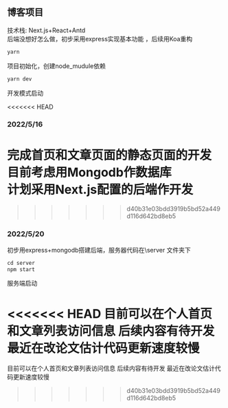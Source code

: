 
## 博客项目
技术栈: Next.js+React+Antd <br/>
后端没想好怎么做，初步采用express实现基本功能 ，后续用Koa重构


```javascript
yarn
```
项目初始化，创建node_mudule依赖
```javascript
yarn dev
```
开发模式启动

<<<<<<< HEAD
### 2022/5/16 
完成首页和文章页面的静态页面的开发<br/>
目前考虑用Mongodb作数据库<br/>
计划采用Next.js配置的后端作开发<br/>
=======

>>>>>>> d40b31e03bdd3919b5bd52a449d116d642bd8eb5

### 2022/5/20
初步用express+mongodb搭建后端，服务器代码在\server 文件夹下

```javascript
cd server
npm start
```
服务端启动<br/>

<<<<<<< HEAD
目前可以在个人首页和文章列表访问信息 后续内容有待开发<br/>
最近在改论文估计代码更新速度较慢<br/>
=======
目前可以在个人首页和文章列表访问信息 后续内容有待开发
最近在改论文估计代码更新速度较慢

>>>>>>> d40b31e03bdd3919b5bd52a449d116d642bd8eb5
